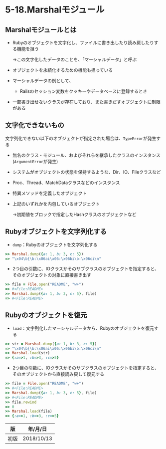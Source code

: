 5-18.Marshalモジュール
====================

## Marshalモジュールとは

* Rubyのオブジェクトを文字化し、ファイルに書き出したり読み戻したりする機能を担う

  →この文字化したデータのことを、「マーシャルデータ」と呼ぶ

* オブジェクトを永続化するための機能も担っている

* マーシャルデータの例として、

  * Railsのセッション変数をクッキーやデータベースに登録するとき

* 一部書き出せないクラスが存在しており、また書きだすオブジェクトに制限がある



## 文字化できないもの

文字列化できない以下のオブジェクトが指定された場合は、`TypeError`が発生する

* 無名のクラス・モジュール、およびそれらを継承したクラスのインスタンス(`ArgumentError`が発生)

* システムがオブジェクトの状態を保持するような、Dir、IO、Fileクラスなど

* Proc、Thread、MatchDataクラスなどのインスタンス

* 特異メソッドを定義したオブジェクト

* 上記のいずれかを内包しているオブジェクト

  →初期値をブロックで指定したHashクラスのオブジェクトなど



## Rubyオブジェクトを文字列化する

* `dump`：Rubyのオブジェクトを文字列化する

```ruby
>> Marshal.dump({a: 1, b: 3, c: 5})
=> "\x04\b{\b:\x06ai\x06:\x06bi\b:\x06ci\n"
```

* 2つ目の引数に、IOクラスかそのサブクラスのオブジェクトを指定すると、そのオブジェクトの対象に直接書き出す

```ruby
>> file = File.open("README", "w+")
=> #<File:README>
>> Marshal.dump({a: 1, b: 3, c: 5}, file)
=> #<File:README>
```

## Rubyのオブジェクトを復元

* `load`：文字列化したマーシャルデータから、Rubyのオブジェクトを復元する

```ruby
>> str = Marshal.dump({a: 1, b: 3, c: 5})
=> "\x04\b{\b:\x06ai\x06:\x06bi\b:\x06ci\n"
>> Marshal.load(str)
=> {:a=>1, :b=>3, :c=>5}
```

* 2つ目の引数に、IOクラスかそのサブクラスのオブジェクトを指定すると、そのオブジェクトから直接読み戻して復元する

```ruby
>> file = File.open("README", "w+")
=> #<File:README>
>> Marshal.dump({a: 1, b: 3, c: 5}, file)
=> #<File:README>
>> file.rewind
=> 0
>> Marshal.load(file)
=> {:a=>1, :b=>3, :c=>5}
```

| 版 |  年/月/日 |
|----|----------|
|初版|2018/10/13|
